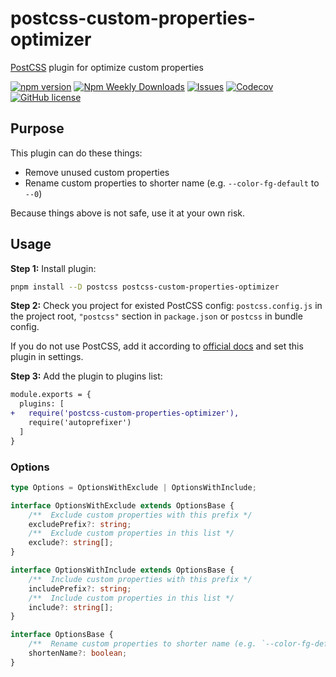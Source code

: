 # postcss-custom-properties-optimizer

[PostCSS] plugin for optimize custom properties

[![npm version](https://img.shields.io/npm/v/postcss-custom-properties-optimizer.svg?style=flat)](https://www.npmjs.com/package/postcss-custom-properties-optimizer)
[![Npm Weekly Downloads](https://img.shields.io/npm/dw/postcss-custom-properties-optimizer)](https://www.npmjs.com/package/postcss-custom-properties-optimizer)
[![Issues](https://img.shields.io/github/issues/notzheng/postcss-custom-properties-optimizer)](https://github.com/notzheng/postcss-custom-properties-optimizer/issues)
[![Codecov](https://codecov.io/gh/notzheng/postcss-custom-properties-optimizer/branch/main/graph/badge.svg)](https://codecov.io/gh/hebertcisco/ts-npm-package-boilerplate)
[![GitHub license](https://img.shields.io/badge/license-MIT-blue.svg)](https://github.com/notzheng/postcss-custom-properties-optimizer/blob/main/LICENSE)

## Purpose

This plugin can do these things:

- Remove unused custom properties
- Rename custom properties to shorter name (e.g. `--color-fg-default` to `--0`)

Because things above is not safe, use it at your own risk.

## Usage

**Step 1:** Install plugin:

```sh
pnpm install --D postcss postcss-custom-properties-optimizer
```

**Step 2:** Check you project for existed PostCSS config: `postcss.config.js`
in the project root, `"postcss"` section in `package.json`
or `postcss` in bundle config.

If you do not use PostCSS, add it according to [official docs]
and set this plugin in settings.

**Step 3:** Add the plugin to plugins list:

```diff
module.exports = {
  plugins: [
+   require('postcss-custom-properties-optimizer'),
    require('autoprefixer')
  ]
}
```

[PostCSS]: https://github.com/postcss/postcss

[official docs]: https://github.com/postcss/postcss#usage

### Options

```typescript
type Options = OptionsWithExclude | OptionsWithInclude;

interface OptionsWithExclude extends OptionsBase {
    /**  Exclude custom properties with this prefix */
    excludePrefix?: string;
    /**  Exclude custom properties in this list */
    exclude?: string[];
}

interface OptionsWithInclude extends OptionsBase {
    /**  Include custom properties with this prefix */
    includePrefix?: string;
    /**  Include custom properties in this list */
    include?: string[];
}

interface OptionsBase {
    /**  Rename custom properties to shorter name (e.g. `--color-fg-default` to `--0`) */
    shortenName?: boolean;
}
```

